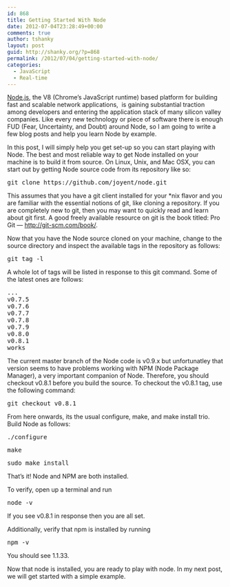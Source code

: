 ```yaml
---
id: 868
title: Getting Started With Node
date: 2012-07-04T23:28:49+00:00
comments: true
author: tshanky
layout: post
guid: http://shanky.org/?p=868
permalink: /2012/07/04/getting-started-with-node/
categories:
  - JavaScript
  - Real-time
---
```

<a title="node.js" href="http://nodejs.org/" target="_blank">Node.js</a>, the V8 (Chrome&#8217;s JavaScript runtime) based platform for building fast and scalable network applications,  is gaining substantial traction among developers and entering the application stack of many silicon valley companies. Like every new technology or piece of software there is enough FUD (Fear, Uncertainty, and Doubt) around Node, so I am going to write a few blog posts and help you learn Node by example.

In this post, I will simply help you get set-up so you can start playing with Node. The best and most reliable way to get Node installed on your machine is to build it from source. On Linux, Unix, and Mac OSX, you can start out by getting Node source code from its repository like so:

<pre class="brush: bash; title: ; notranslate" title="">git clone https://github.com/joyent/node.git</pre>

This assumes that you have a git client installed for your *nix flavor and you are familiar with the essential notions of git, like cloning a repository. If you are completely new to git, then you may want to quickly read and learn about git first. A good freely available resource on git is the book titled: Pro Git &#8212; <a href="http://git-scm.com/book/" title="Pro Git" target="_blank">http://git-scm.com/book/</a>.

Now that you have the Node source cloned on your machine, change to the source directory and inspect the available tags in the repository as follows:

<pre class="brush: bash; title: ; notranslate" title="">git tag -l</pre>

A whole lot of tags will be listed in response to this git command. Some of the latest ones are follows:

<pre class="brush: bash; title: ; notranslate" title="">...
v0.7.5
v0.7.6
v0.7.7
v0.7.8
v0.7.9
v0.8.0
v0.8.1
works
</pre>

The current master branch of the Node code is v0.9.x but unfortunatley that version seems to have problems working with NPM (Node Package Manager), a very important companion of Node. Therefore, you should checkout v0.8.1 before you build the source. To checkout the v0.8.1 tag, use the following command:

<pre class="brush: bash; title: ; notranslate" title="">git checkout v0.8.1</pre>

From here onwards, its the usual configure, make, and make install trio. Build Node as follows:

<pre class="brush: bash; title: ; notranslate" title="">./configure</pre>

<pre class="brush: bash; title: ; notranslate" title="">make</pre>

<pre class="brush: bash; title: ; notranslate" title="">sudo make install</pre>

That&#8217;s it! Node and NPM are both installed. 

To verify, open up a terminal and run

<pre class="brush: bash; title: ; notranslate" title="">node -v</pre>

If you see v0.8.1 in response then you are all set.

Additionally, verify that npm is installed by running

<pre class="brush: bash; title: ; notranslate" title="">npm -v</pre>

You should see 1.1.33.

Now that node is installed, you are ready to play with node. In my next post, we will get started with a simple example.
